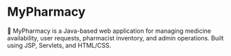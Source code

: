 # MyPharmacy
💊 MyPharmacy is a Java-based web application for managing medicine availability, user requests, pharmacist inventory, and admin operations. Built using JSP, Servlets, and HTML/CSS.
